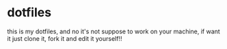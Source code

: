 # dotfiles

this is my dotfiles, and no it's not suppose to work on your machine, if want it just clone it, fork it and edit it yourself!!
